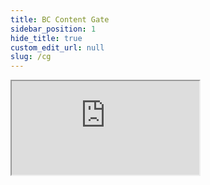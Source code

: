 ```yaml
---
title: BC Content Gate
sidebar_position: 1
hide_title: true
custom_edit_url: null
slug: /cg
---
```

<div className="proxy-page">
<iframe className="doc-iframe" title="SignUpDocs" src="https://thankful-water-06a6c0b03.5.azurestaticapps.net/user-manual/bc-content-gate/technical-requirements-cg"></iframe>
</div>


<!--
https://thankful-water-06a6c0b03.5.azurestaticapps.net/user-manual/bc-content-gate/technical-requirements-cg
http://localhost:3000/business-central/docs/proxy/proxy-terms-and-conditions
http://localhost:3000/business-central/docs/proxy/proxy-bc-content-gate

http://localhost:3000/business-central/docs/cg

https://thankful-water-06a6c0b03.5.azurestaticapps.net/user-manual/bc-content-gate/technical-requirements-cg
-->
